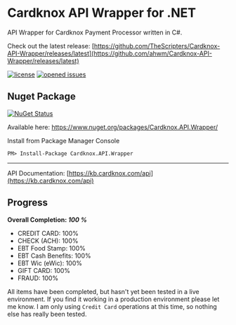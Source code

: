 # Cardknox API Wrapper for .NET

API Wrapper for Cardknox Payment Processor written in C#.

Check out the latest release: [https://github.com/TheScripters/Cardknox-API-Wrapper/releases/latest](https://github.com/ahwm/Cardknox-API-Wrapper/releases/latest)

[![license](https://img.shields.io/github/license/mashape/apistatus.svg)](https://github.com/TheScripters/Cardknox-API-Wrapper/blob/master/LICENSE)
[![opened issues](https://img.shields.io/github/issues-raw/badges/shields/website.svg)](https://github.com/TheScripters/Cardknox-API-Wrapper/issues)

## Nuget Package

[![NuGet Status](https://buildstats.info/nuget/Cardknox.API.Wrapper?includePreReleases=true)](https://www.nuget.org/packages/Cardknox.API.Wrapper/)

Available here: https://www.nuget.org/packages/Cardknox.API.Wrapper/

Install from Package Manager Console

```
PM> Install-Package Cardknox.API.Wrapper
```

---

API Documentation: [https://kb.cardknox.com/api](https://kb.cardknox.com/api)

## Progress

**Overall Completion: *100 %***

* CREDIT CARD: 100%
* CHECK (ACH): 100%
* EBT Food Stamp: 100%
* EBT Cash Benefits: 100%
* EBT Wic (eWic): 100%
* GIFT CARD: 100%
* FRAUD: 100%

All items have been completed, but hasn't yet been tested in a live environment. If you find it working in a production environment please let me know. I am only using `Credit Card` operations at this time, so nothing else has really been tested.
